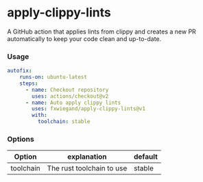 # apply-clippy-lints
A GitHub action that applies lints from clippy and creates a new PR automatically to keep your code clean and up-to-date.

### Usage

```yaml
autofix:
    runs-on: ubuntu-latest
    steps:
      - name: Checkout repository
        uses: actions/checkout@v2
      - name: Auto apply clippy lints
        uses: fxwiegand/apply-clippy-lints@v1
        with:
          toolchain: stable
```

### Options

| Option    | explanation                                                                                                      | default |
|-----------|------------------------------------------------------------------------------------------------------------------|---------|
| toolchain | The rust toolchain to use                                                                                        | stable  |
